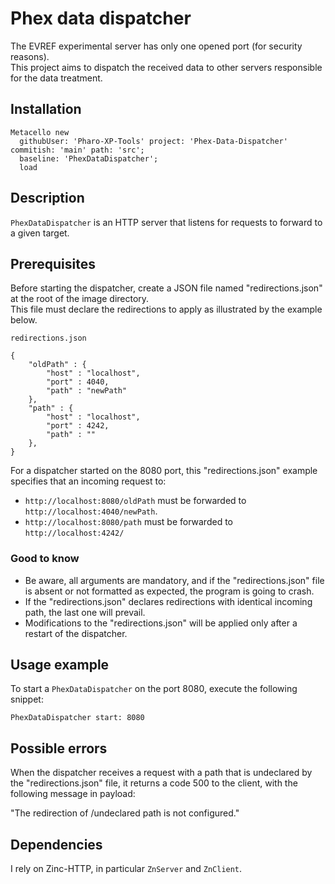 # Phex data dispatcher

The EVREF experimental server has only one opened port (for security reasons).  
This project aims to dispatch the received data to other servers responsible for the data treatment.

## Installation

```st
Metacello new
  githubUser: 'Pharo-XP-Tools' project: 'Phex-Data-Dispatcher' commitish: 'main' path: 'src';
  baseline: 'PhexDataDispatcher';
  load
```

## Description

`PhexDataDispatcher` is an HTTP server that listens for requests to forward to a given target.

## Prerequisites

Before starting the dispatcher, create a JSON file named "redirections.json" at the root of the image directory.  
This file must declare the redirections to apply as illustrated by the example below.  

`redirections.json`
```
{
	"oldPath" : {
		"host" : "localhost",
		"port" : 4040,
		"path" : "newPath"	
	},
	"path" : {
		"host" : "localhost",
		"port" : 4242,
		"path" : ""	
	},
}
```

For a dispatcher started on the 8080 port, this "redirections.json" example specifies that an incoming request to:  
- `http://localhost:8080/oldPath` must be forwarded to `http://localhost:4040/newPath`.
- `http://localhost:8080/path` must be forwarded to `http://localhost:4242/`

### Good to know

- Be aware, all arguments are mandatory, and if the "redirections.json" file is absent or not formatted as expected, the program is going to crash.  
- If the "redirections.json" declares redirections with identical incoming path, the last one will prevail.
- Modifications to the "redirections.json" will be applied only after a restart of the dispatcher. 

## Usage example

To start a `PhexDataDispatcher` on the port 8080, execute the following snippet:
```
PhexDataDispatcher start: 8080
```

## Possible errors

When the dispatcher receives a request with a path that is undeclared by the "redirections.json" file, it returns a code 500 to the client, with the following message in payload:

"The redirection of /undeclared path is not configured."

## Dependencies

I rely on Zinc-HTTP, in particular `ZnServer` and `ZnClient`.
